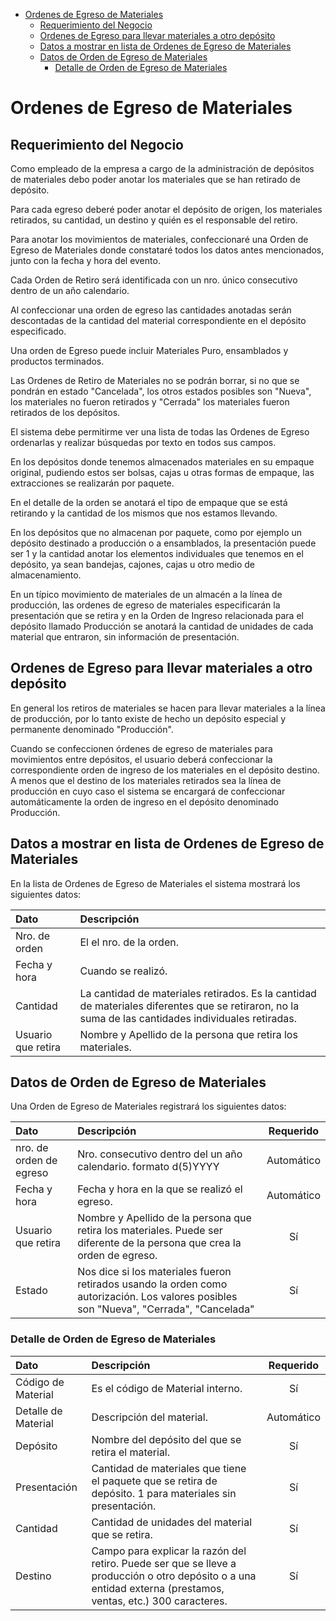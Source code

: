 <a name="ordenes_de_egreso_de_materiales"></a>
- [Ordenes de Egreso de Materiales](#ordenes-de-egreso-de-materiales)
  - [Requerimiento del Negocio](#requerimiento-del-negocio)
  - [Ordenes de Egreso para llevar materiales a otro depósito](#ordenes-de-egreso-para-llevar-materiales-a-otro-depósito)
  - [Datos a mostrar en lista de Ordenes de Egreso de Materiales](#datos-a-mostrar-en-lista-de-ordenes-de-egreso-de-materiales)
  - [Datos de Orden de Egreso de Materiales](#datos-de-orden-de-egreso-de-materiales)
    - [Detalle de Orden de Egreso de Materiales](#detalle-de-orden-de-egreso-de-materiales)
# Ordenes de Egreso de Materiales

<a name="requerimiento_de_negocio"></a>

## Requerimiento del Negocio

Como empleado de la empresa a cargo de la administración de depósitos de materiales debo poder anotar los materiales que se han retirado de depósito.

Para cada egreso deberé poder anotar el depósito de origen, los materiales retirados, su cantidad, un destino y quién es el responsable del retiro.

Para anotar los movimientos de materiales, confeccionaré una Orden de Egreso de Materiales donde constataré todos los datos antes mencionados, junto con la fecha y hora del evento.

Cada Orden de Retiro será identificada con un nro. único consecutivo dentro de un año calendario.

Al confeccionar una orden de egreso las cantidades anotadas serán descontadas de la cantidad del material correspondiente en el depósito especificado.

Una orden de Egreso puede incluir Materiales Puro, ensamblados y productos terminados.

Las Ordenes de Retiro de Materiales no se podrán borrar, si no que se pondrán en estado "Cancelada", los otros estados posibles son "Nueva", los materiales no fueron retirados y "Cerrada" los materiales fueron retirados de los depósitos.

El sistema debe permitirme ver una lista de todas las Ordenes de Egreso ordenarlas y realizar búsquedas por texto en todos sus campos. 

En los depósitos donde tenemos almacenados materiales en su empaque original, pudiendo estos ser bolsas, cajas u otras formas de empaque, las extracciones se realizarán por paquete.

En el detalle de la orden se anotará el tipo de empaque que se está retirando y la cantidad de los mismos que nos estamos llevando.

En los depósitos que no almacenan por paquete, como por ejemplo un depósito destinado a producción o a ensamblados, la presentación puede ser 1 y la cantidad anotar los elementos individuales que tenemos en el depósito, ya sean bandejas, cajones, cajas u otro medio de almacenamiento.

En un típico movimiento de materiales de un almacén a la línea de producción, las ordenes de egreso de materiales especificarán la presentación que se retira y en la Orden de Ingreso relacionada para el depósito llamado Producción se anotará la cantidad de unidades de cada material que entraron, sin información de presentación.

## Ordenes de Egreso para llevar materiales a otro depósito

En general los retiros de materiales se hacen para llevar materiales a la línea de producción, por lo tanto existe de hecho un depósito especial y permanente denominado "Producción". 

Cuando se confeccionen órdenes de egreso de materiales para movimientos entre depósitos, el usuario deberá confeccionar la correspondiente orden de ingreso de los materiales en el depósito destino. A menos que el destino de los materiales retirados sea la línea de producción en cuyo caso el sistema se encargará de confeccionar automáticamente la orden de ingreso en el depósito denominado Producción.



## Datos a mostrar en lista de Ordenes de Egreso de Materiales

En la lista de Ordenes de Egreso de Materiales el sistema mostrará los siguientes datos:

| Dato | Descripción |
|:-- | :---- |
| Nro. de orden | El el nro. de la orden. |
| Fecha y hora | Cuando se realizó. |
| Cantidad | La cantidad de materiales retirados. Es la cantidad de materiales diferentes que se retiraron, no la suma de las cantidades individuales retiradas. | 
| Usuario que retira | Nombre y Apellido de la persona que retira los materiales. |


<a name="datos-de-orden-de-egreso-de-materiales"></a>

## Datos de Orden de Egreso de Materiales

Una Orden de Egreso de Materiales registrará los siguientes datos:

| Dato | Descripción | Requerido |
|:-- | :---- | :--: |
| nro. de orden de egreso | Nro. consecutivo dentro del un año calendario. formato d(5)YYYY | Automático |
| Fecha y hora | Fecha y hora en la que se realizó el egreso. | Automático |
| Usuario que retira | Nombre y Apellido de la persona que retira los materiales. Puede ser diferente de la persona que crea la orden de egreso. | Sí |
| Estado | Nos dice si los materiales fueron retirados usando la orden como autorización. Los valores posibles son "Nueva", "Cerrada", "Cancelada" | Sí |


### Detalle de Orden de Egreso de Materiales

| Dato | Descripción | Requerido |
|:-- | :---- | :--: |
| Código de Material | Es el código de Material interno. | Sí |
| Detalle de Material | Descripción del material. | Automático |
| Depósito | Nombre del depósito del que se retira el material.| Sí |
| Presentación | Cantidad de materiales que tiene el paquete que se retira de depósito. 1 para materiales sin presentación. | Sí |
| Cantidad | Cantidad de unidades del material que se retira. | Sí |
| Destino | Campo para explicar la razón del retiro. Puede ser que se lleve a producción o otro depósito o a una entidad externa (prestamos, ventas, etc.) 300 caracteres.| Sí |



